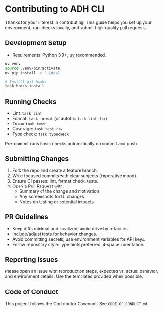 # Contributing to ADH CLI

Thanks for your interest in contributing! This guide helps you set up your environment, run checks locally, and submit high‑quality pull requests.

## Development Setup

- Requirements: Python 3.9+, [uv](https://github.com/astral-sh/uv) recommended.

```bash
uv venv
source .venv/bin/activate
uv pip install -e '.[dev]'

# Install git hooks
task hooks-install
```

## Running Checks

- Lint: `task lint`
- Format: `task format` (or autofix: `task lint-fix`)
- Tests: `task test`
- Coverage: `task test-cov`
- Type check: `task typecheck`

Pre-commit runs basic checks automatically on commit and push.

## Submitting Changes

1. Fork the repo and create a feature branch.
2. Write focused commits with clear subjects (imperative mood).
3. Ensure CI passes: lint, format check, tests.
4. Open a Pull Request with:
   - Summary of the change and motivation
   - Any screenshots for UI changes
   - Notes on testing or potential impacts

## PR Guidelines

- Keep diffs minimal and localized; avoid drive‑by refactors.
- Include/adjust tests for behavior changes.
- Avoid committing secrets; use environment variables for API keys.
- Follow repository style: type hints preferred, 4‑space indentation.

## Reporting Issues

Please open an issue with reproduction steps, expected vs. actual behavior, and environment details. Use the templates provided when possible.

## Code of Conduct

This project follows the Contributor Covenant. See `CODE_OF_CONDUCT.md`.

